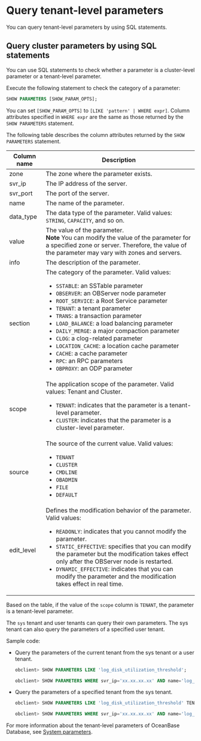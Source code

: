 # Query tenant-level parameters

You can query tenant-level parameters by using SQL statements.

## Query cluster parameters by using SQL statements

You can use SQL statements to check whether a parameter is a cluster-level parameter or a tenant-level parameter.

Execute the following statement to check the category of a parameter:

```sql
SHOW PARAMETERS [SHOW_PARAM_OPTS];
```

You can set `[SHOW_PARAM_OPTS]` to `[LIKE 'pattern' | WHERE expr]`. Column attributes specified in `WHERE expr` are the same as those returned by the `SHOW PARAMETERS` statement.

The following table describes the column attributes returned by the `SHOW PARAMETERS` statement.

| Column name | Description |
|------------|---------------------------------------------------------------------------------------------------------------------------------------------------------------------------------------------------------------------------------------------------------------------------------------------------------------------------------------------------------------------------------------------------------------------------------------------------------------------------------------------------------------------------------------------------------------------------------------------------------------------------------------------------------------------------------------------------------------------------------------------------------------------------------------------------------------------------------------------------|
| zone | The zone where the parameter exists.  |
| svr_ip | The IP address of the server.  |
| svr_port | The port of the server.  |
| name | The name of the parameter.  |
| data_type | The data type of the parameter. Valid values: `STRING`, `CAPACITY`, and so on.  |
| value | The value of the parameter.  </br>**Note** You can modify the value of the parameter for a specified zone or server. Therefore, the value of the parameter may vary with zones and servers.  |
| info | The description of the parameter.  |
| section | The category of the parameter. Valid values: <ul><li>`SSTABLE`: an SSTable parameter </li> <li>`OBSERVER`: an OBServer node parameter </li>   <li>`ROOT_SERVICE`: a Root Service parameter </li> <li>`TENANT`: a tenant parameter </li>   <li>`TRANS`: a transaction parameter </li> <li>`LOAD_BALANCE`: a load balancing parameter </li>  <li>`DAILY_MERGE`: a major compaction parameter </li> <li>`CLOG`: a clog-related parameter  </li>  <li>`LOCATION_CACHE`: a location cache parameter </li> <li>`CACHE`: a cache parameter </li>   <li>`RPC`: an RPC parameters </li> <li>`OBPROXY`: an ODP parameter </li></ul> |
| scope | The application scope of the parameter. Valid values: Tenant and Cluster.<ul><li>`TENANT`: indicates that the parameter is a tenant-level parameter.</li> <li>`CLUSTER`: indicates that the parameter is a cluster-level parameter.</li></ul> |
| source | The source of the current value. Valid values: <ul><li>`TENANT`</li> <li>`CLUSTER` </li> <li>`CMDLINE`</li> <li>`OBADMIN` </li> <li>`FILE`</li> <li>`DEFAULT` </li></ul> |
| edit_level | Defines the modification behavior of the parameter. Valid values: <ul><li>`READONLY`: indicates that you cannot modify the parameter. </li> <li>`STATIC_EFFECTIVE`: specifies that you can modify the parameter but the modification takes effect only after the OBServer node is restarted. </li> <li>`DYNAMIC_EFFECTIVE`: indicates that you can modify the parameter and the modification takes effect in real time. </li></ul> |

Based on the table, if the value of the `scope` column is `TENANT`, the parameter is a tenant-level parameter.

The `sys` tenant and user tenants can query their own parameters. The sys tenant can also query the parameters of a specified user tenant.

Sample code:

* Query the parameters of the current tenant from the sys tenant or a user tenant.

   ```sql
   obclient> SHOW PARAMETERS LIKE 'log_disk_utilization_threshold';

   obclient> SHOW PARAMETERS WHERE svr_ip='xx.xx.xx.xx' AND name='log_disk_utilization_threshold';
   ```

* Query the parameters of a specified tenant from the sys tenant.

   ```sql
   obclient> SHOW PARAMETERS LIKE 'log_disk_utilization_threshold' TENANT='mytenant';

   obclient> SHOW PARAMETERS WHERE svr_ip='xx.xx.xx.xx' AND name='log_disk_utilization_threshold' TENANT='mytenant';
   ```

For more information about the tenant-level parameters of OceanBase Database, see [System parameters](../../../../5.system-reference/1.system-configuration-items/1.system-configuration-items-overview.md).

